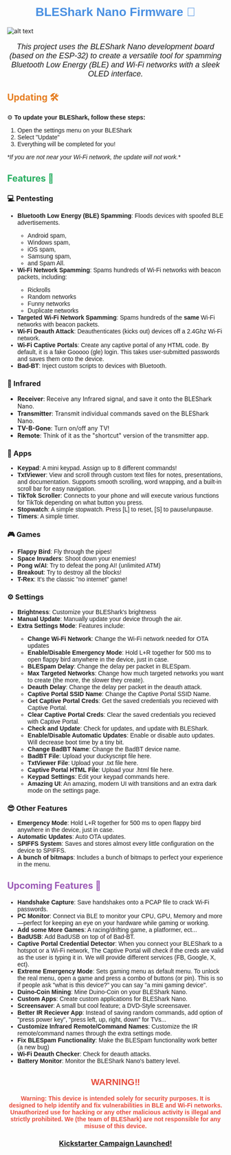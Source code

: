<h1 align="center" style="color: #4A90E2; font-family: Arial, sans-serif;">
  BLEShark Nano Firmware 📶
</h1>

![alt text](https://github.com/grdashark/BLEShark/blob/main/Images/Alternative%20Angle%20for%20Main%20Image.png?raw=true)

<p align="center" style="font-family: Arial, sans-serif; font-size: 18px;">
 <i> This project uses the BLEShark Nano development board (based on the ESP-32) to create a versatile tool for spamming Bluetooth Low Energy (BLE) and Wi-Fi networks with a sleek OLED interface.</i>
</p>

## <span style="color: #E67E22;">Updating 🛠️</span>

<p style="font-family: Arial, sans-serif;">
  ⚙️ <strong>To update your BLEShark, follow these steps:</strong>
</p>
<ol style="font-family: Arial, sans-serif;">
  <li>Open the settings menu on your BLEShark</li>
  <li>Select "Update"</li>
  <li>Everything will be completed for you!</li>
</ol>
<p style="font-family: Arial, sans-serif; font-style: italic;">
  *If you are not near your Wi-Fi network, the update will not work.*
</p>

## <span style="color: #27AE60;">Features 🚀</span>

<h3><strong>💻 Pentesting</strong></h3>
<ul style="font-family: Arial, sans-serif;">
  <li><strong>Bluetooth Low Energy (BLE) Spamming</strong>: Floods devices with spoofed BLE advertisements.</li>
  <ul style="font-family: Arial, sans-serif;">
    <li>Android spam,</li>
    <li>Windows spam,</li>
    <li>iOS spam,</li>
    <li>Samsung spam,</li>
    <li>and Spam All.</li>
  </ul>
  <li><strong>Wi-Fi Network Spamming</strong>: Spams hundreds of Wi-Fi networks with beacon packets, including:</li>
  <ul style="font-family: Arial, sans-serif;">
    <li>Rickrolls</li>
    <li>Random networks</li>
    <li>Funny networks</li>
    <li>Duplicate networks</li>
  </ul>
  <li><strong>Targeted Wi-Fi Network Spamming</strong>: Spams hundreds of the <strong>same</strong> Wi-Fi networks with beacon packets.</li>
  <li><strong>Wi-Fi Deauth Attack</strong>: Deauthenticates (kicks out) devices off a 2.4Ghz Wi-Fi network.</li>
  <li><strong>Wi-Fi Captive Portals</strong>: Create any captive portal of any HTML code. By default, it is a fake Gooooo (gle) login. This takes user-submitted passwords and saves them onto the device.</li>
  <li><strong>Bad-BT</strong>: Inject custom scripts to devices with Bluetooth.</li>
</ul>
<h3><strong>🚨 Infrared</strong></h3>
  <ul>
    <li><strong>Receiver</strong>: Receive any Infrared signal, and save it onto the BLEShark Nano.</li>
    <li><strong>Transmitter</strong>: Transmit individual commands saved on the BLEShark Nano.</li>
    <li><strong>TV-B-Gone</strong>: Turn on/off any TV!</li>
    <li><strong>Remote</strong>: Think of it as the "shortcut" version of the transmitter app.</li>
  </ul>
<h3><strong>📝 Apps</strong></h3>
<ul style="font-family: Arial, sans-serif;">
  <li><strong>Keypad</strong>: A mini keypad. Assign up to 8 different commands!</li>
  <li><strong>TxtViewer</strong>: View and scroll through custom text files for notes, presentations, and documentation. Supports smooth scrolling, word wrapping, and a built-in scroll bar for easy navigation.</li>
  <li><strong>TikTok Scroller</strong>: Connects to your phone and will execute various functions for TikTok depending on what button you press.</li>
  <li><strong>Stopwatch</strong>: A simple stopwatch. Press [L] to reset, [S] to pause/unpause.</li>
  <li><strong>Timers</strong>: A simple timer.</li>
</ul>
<h3><strong>🎮 Games</strong></h3>
<ul style="font-family: Arial, sans-serif;">
  <li><strong>Flappy Bird</strong>: Fly through the pipes!</li>
  <li><strong>Space Invaders</strong>: Shoot down your enemies!</li>
  <li><strong>Pong w/AI</strong>: Try to defeat the pong AI! (unlimited ATM)</li>
  <li><strong>Breakout</strong>: Try to destroy all the blocks!</li>
  <li><strong>T-Rex</strong>: It's the classic "no internet" game!</li>
</ul>
<h3><strong>⚙️ Settings</strong></h3>
<ul style="font-family: Arial, sans-serif;">
  <li><strong>Brightness</strong>: Customize your BLEShark's brightness</li>
  <li><strong>Manual Update</strong>: Manually update your device through the air.</li>
  <li><strong>Extra Settings Mode</strong>: Features include:</li>
  <ul style="font-family: Arial, sans-serif;">
    <li><strong>Change Wi-Fi Network</strong>: Change the Wi-Fi network needed for OTA updates</li>
    <li><strong>Enable/Disable Emergency Mode</strong>: Hold L+R together for 500 ms to open flappy bird anywhere in the device, just in case.</li>
    <li><strong>BLESpam Delay</strong>: Change the delay per packet in BLESpam.</li>
    <li><strong>Max Targeted Networks</strong>: Change how much targeted networks you want to create (the more, the slower they create).</li>
    <li><strong>Deauth Delay</strong>: Change the delay per packet in the deauth attack.</li>
    <li><strong>Captive Portal SSID Name</strong>: Change the Captive Portal SSID Name.</li>
    <li><strong>Get Captive Portal Creds</strong>: Get the saved credentials you recieved with Captive Portal.</li>
    <li><strong>Clear Captive Portal Creds</strong>: Clear the saved credentials you recieved with Captive Portal.</li>
    <li><strong>Check and Update</strong>: Check for updates, and update with BLEShark.</li>
    <li><strong>Enable/Disable Automatic Updates</strong>: Enable or disable auto updates. Will decrease boot time by a tiny bit.</li>
    <li><strong>Change BadBT Name</strong>: Change the BadBT device name.</li>
    <li><strong>BadBT File</strong>: Upload your duckyscript file here.</li>
    <li><strong>TxtViewer File</strong>: Upload your .txt file here.</li>
    <li><strong>Captive Portal HTML File</strong>: Upload your .html file here.</li>
    <li><strong>Keypad Settings</strong>: Edit your keypad commands here.</li>
    <li><strong>Amazing UI</strong>: An amazing, modern UI with transitions and an extra dark mode on the settings page.</li>
  </ul>
</ul>
<h3><strong>😎 Other Features</strong></h3>
<ul style="font-family: Arial, sans-serif;">
  <li><strong>Emergency Mode</strong>: Hold L+R together for 500 ms to open flappy bird anywhere in the device, just in case.</li>
  <li><strong>Automatic Updates</strong>: Auto OTA updates.</li>
  <li><strong>SPIFFS System</strong>: Saves and stores almost every little configuration on the device to SPIFFS.</li>
  <li><strong>A bunch of bitmaps</strong>: Includes a bunch of bitmaps to perfect your experience in the menu.</li>
</ul>

## <span style="color: #9B59B6;">Upcoming Features 🎉</span>

<ul style="font-family: Arial, sans-serif;">
  <li><strong>Handshake Capture</strong>: Save handshakes onto a PCAP file to crack Wi-Fi passwords.</li>
  <li><strong>PC Monitor</strong>: Connect via BLE to monitor your CPU, GPU, Memory and more—perfect for keeping an eye on your hardware while gaming or working.</li>
  <li><strong>Add some More Games</strong>: A racing/drifting game, a platformer, ect...</li>
  <li><strong>BadUSB</strong>: Add BadUSB on top of of Bad-BT.</li>
  <li><strong>Captive Portal Credential Detector</strong>: When you connect your BLEShark to a hotspot or a Wi-Fi network, The Captive Portal will check if the creds are valid as the user is typing it in. We will provide different services (FB, Google, X, ect).</li>
  <li><strong>Extreme Emergency Mode</strong>: Sets gaming menu as default menu. To unlock the real menu, open a game and press a combo of buttons (or pin). This is so if people ask "what is this device?" you can say "a mini gaming device".</li>
  <li><strong>Duino-Coin Mining</strong>: Mine Duino-Coin on your BLEShark Nano.</li>
  <li><strong>Custom Apps</strong>: Create custom applications for BLEShark Nano.</li>
  <li><strong>Screensaver</strong>: A small but cool feature; a DVD-Style screensaver.</li>
  <li><strong>Better IR Reciever App</strong>: Instead of saving random commands, add option of "press power key", "press left, up, right, down" for TVs...</li>
  <li><strong>Customize Infrared Remote/Command Names</strong>: Customize the IR remote/command names through the extra settings mode.</li>
  <li><strong>Fix BLESpam Functionality</strong>: Make the BLESpam functionality work better (a new bug)</li>
  <li><strong>Wi-Fi Deauth Checker</strong>: Check for deauth attacks.</li>
  <li><strong>Battery Monitor</strong>: Monitor the BLEShark Nano's battery level.</li>
</ul>

<h2 align="center" style="color: #E74C3C; font-family: Arial, sans-serif;">
  WARNING‼️
</h2>
<p align="center" style="color: #E74C3C; font-family: Arial, sans-serif; font-weight: bold;">
  <strong>Warning:</strong> This device is intended solely for security purposes. It is designed to help identify and fix vulnerabilities in BLE and Wi-Fi networks. Unauthorized use for hacking or any other malicious activity is illegal and strictly prohibited. We (the team of BLEShark) are not responsible for any misuse of this device.
</p>

<h3 align="center">
<a href="https://www.kickstarter.com/projects/infishark/bleshark-nano-a-compact-wireless-multi-tool-for-hackers">Kickstarter Campaign Launched!</a>
</h3>
